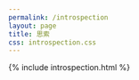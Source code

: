 ```yaml
---
permalink: /introspection  
layout: page  
title: 思索  
css: introspection.css
---
```

{% include introspection.html %}